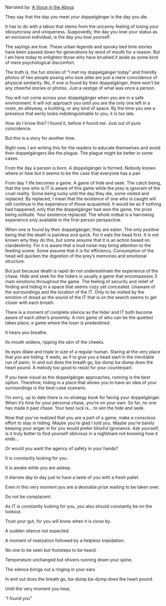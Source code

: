 Narrated by: [A Voice in the Abyss](https://youtu.be/SEXtMkdaAb4)

  
They say that the day you meet your doppelgänger is the day you die.

It has to do with a taboo that stems from the uncanny feeling of losing your idiosyncrasy and uniqueness. Supposedly, the day you lose your status as an exclusive individual, is the day you lose yourself. 

The sayings are true. These urban legends and spooky bed time stories have been passed down for generations by word of mouth for a reason. But I am here today to enlighten those who have brushed it aside as some kind of mere psychological discomfort. 

The truth is, the fun stories of “I met my doppelgänger today” and friendly photos of two people posing who look alike are just a mere coincidence of physical similarity. No, if one is found by their doppelgänger, there won’t be any cheerful stories or photos. Just a vestige of what was once a person.

You will not come across your doppelgänger when you are in a safe environment. It will not approach you until you are the only one left in a room, an alleyway, a building, or any kind of space. By the time you see a presence that eerily looks indistinguishable to you, it is too late. 

How do I know this? I found it, before it found me. Just out of pure coincidence.

But this is a story for another time.

Right now, I am writing this for the readers to educate themselves and avoid their doppelgängers like the plague. The plague might be better in some cases. 

From the day a person is born. A doppelgänger is formed. Nobody knows where or how but it seems to be the case that everyone has a pair. 

From day 1 life becomes a game. A game of hide and seek. The catch being, that the one who is IT is aware of this game while the prey is ignorant of the cruel reality. Some being lucky until the day they die, some visited and replaced. By replaced, I mean that the existence of one who is caught will still continue in the experience of those acquainted. It would be as if nothing had happened, only that the doppelgänger had won the game, the prize being solitude. Your existence replaced. The whole ordeal is a harrowing experience only available in the first-person perspective.

When one is found by their doppelgänger, they are eaten. The only positive being that the death is painless and quick. For it eats the head first. It is not known why they do this, but some assume that it is an action based on clandestinity. For it is aware that a loud noise may bring attention to the feeding scene. Some assume that it is for efficiency. Consumption of the head will quicken the digestion of the prey’s memories and emotional structure. 

But just because death is rapid do not underestimate the experience of the chase. Hide and seek for the hiders is usually a game that encompasses 3 main emotions throughout the game. The feeling of security and relief of finding and hiding in a space that seems cozy yet concealed. Unaware of the surroundings and the location of the IT. Only to be visited by the emotion of dread as the sound of the IT that is on the search seems to get closer with each breath. 

There is a moment of complete silence as the hider and IT both become aware of each other’s proximity. A mini game of who can be the quietest takes place; a game where the loser is predestined. 

It hears you breathe.

Its mouth widens, ripping the skin of the cheeks.

Its eyes dilate and triple in size of a regular human. Staring at the very place that you are hiding. It waits, as if to give you a head start in the inevitable run of panic. In and out does the breath go, ba-dump ba-dump does the heart pound. A melody too good to resist for your counterpart.

If you have visual as the doppelgänger approaches, running is the best option. Therefore, hiding in a place that allows you to have an idea of your surroundings is the best-case scenario.

I’m sorry, up to date there is no strategy book for facing your doppelgänger. When it’s time for your personal chase, you’re on your own. So far, no one has made it past chase. Your best luck is… to win the hide and seek.

Now that you’ve realized that you are a part of a game, make a conscious effort to stay in hiding. Maybe you’re glad I told you. Maybe you’re barely keeping your anger in for you would prefer blissful ignorance. Ask yourself, is it truly better to find yourself oblivious in a nightmare not knowing how it ends…

Or would you want the agency of safety in your hands?

It is constantly looking for you.

It is awake while you are asleep.

It starves day to day just to have a taste of you with a fresh pallet. 

Even in this very moment you are a desirable prize waiting to be taken over.

Do not be complacent. 

As IT is constantly looking for you, you also should constantly be on the lookout.

Trust your gut, for you will know when it is close by.

A sudden silence not expected.

A moment of realization followed by a helpless trepidation.

No one to be seen but footsteps to be heard.

Temperature unchanged but shivers running down your spine.

The silence brings out a ringing in your ears 

In and out does the breath go, ba-dump ba-dump does the heart pound.

Until the very moment you hear,

“I found you”